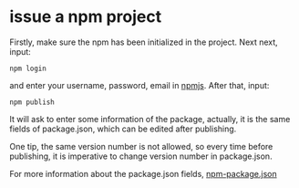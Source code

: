 # issue a npm project

Firstly, make sure the npm has been initialized in the project. Next next, input:

```
npm login
```

and enter your username, password, email in [npmjs](https://www.npmjs.com/). After that, input:

```
npm publish
```

It will ask to enter some information of the package, actually, it is the same fields of package.json, which can be
edited after publishing.

One tip, the same version number is not allowed, so every time before publishing, it is imperative to change version number
in package.json.

For more information about the package.json fields, [npm-package.json](https://docs.npmjs.com/files/package.json)
